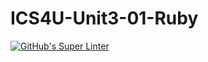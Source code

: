 # ICS4U-Unit3-01-Ruby
[![GitHub's Super Linter](https://github.com/Marlon-Poddalgoda/ICS4U-Unit3-01-Ruby/workflows/GitHub's%20Super%20Linter/badge.svg)](https://github.com/Marlon-Poddalgoda/ICS4U-Unit3-01-Ruby/actions)
